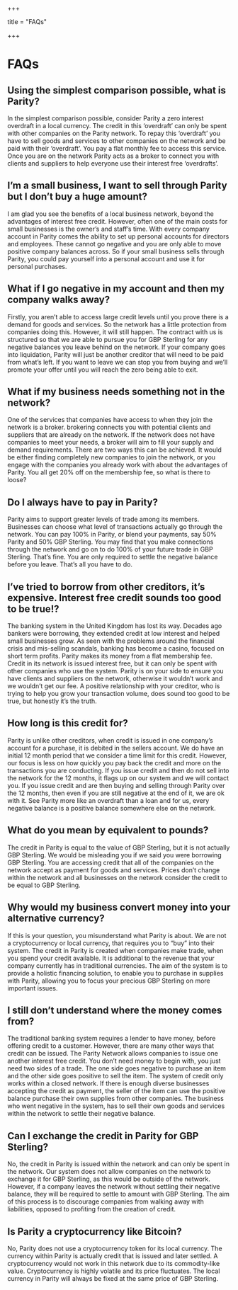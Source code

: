 +++

title = "FAQs"

+++

# FAQs

## Using the simplest comparison possible, what is Parity?

In the simplest comparison possible, consider Parity a zero interest overdraft in a local currency. The credit in this ‘overdraft’ can only be spent with other companies on the Parity network. To repay this ‘overdraft’ you have to sell goods and services to other companies on the network and be paid with their ‘overdraft’. You pay a flat monthly fee  to access this service. Once you are on the network Parity acts as a broker to connect you with clients and suppliers to help everyone use their interest free ‘overdrafts’.

## I’m a small business, I want to sell through Parity but I don’t buy a huge amount?

I am glad you see the benefits of a local business network, beyond the advantages of interest free credit. However, often one of the main costs for small businesses is the owner’s and staff’s time. With every company account in Parity comes the ability to set up personal accounts for directors and employees. These cannot go negative and you are only able to move positive company balances across. So if your small business sells through Parity, you could pay yourself into a personal account and use it for personal purchases.

## What if I go negative in my account and then my company walks away?

Firstly, you aren’t able to access large credit levels until you prove there is a demand for goods and services. So the network has a little protection from companies doing this. However, it will still happen. The contract with us is structured so that we are able to pursue you for GBP Sterling for any negative balances you leave behind on the network. If your company goes into liquidation, Parity will just be another creditor that will need to be paid from what’s left. If you want to leave we can stop you from buying and we’ll promote your offer until you will reach the zero being able to exit.

## What if my business needs something not in the network?

One of the services that companies have access to when they join the network is a broker. brokering connects you with potential clients and suppliers that are already on the network. If the network does not have companies to meet your needs, a broker will aim to fill your supply and demand requirements. There are two ways this can be achieved. It would be either finding completely new companies to join the network, or you engage with the companies you already work with about the advantages of Parity. You all get 20% off on the membership fee, so what is there to loose?

## Do I always have to pay in Parity?

Parity aims to support greater levels of trade among its members. Businesses can choose what level of transactions actually go through the network. You can pay 100% in Parity, or blend your payments, say 50% Parity and 50% GBP Sterling. You may find that you make connections through the network and go on to do 100% of your future trade in GBP Sterling. That’s fine. You are only required to settle the negative balance before you leave. That’s all you have to do.

## I’ve tried to borrow from other creditors, it’s expensive. Interest free credit sounds too good to be true!?

The banking system in the United Kingdom has lost its way. Decades ago bankers were borrowing, they extended credit at low interest and helped small businesses grow. As seen with the problems around the financial crisis and mis-selling scandals, banking has become a casino, focused on short term profits. Parity makes its money from a flat membership fee. Credit in its network is issued interest free, but it can only be spent with other companies who use the system. Parity is on your side to ensure you have clients and suppliers on the network, otherwise it wouldn’t work and we wouldn’t get our fee. A positive relationship with your creditor, who is trying to help you grow your transaction volume, does sound too good to be true, but honestly it’s the truth.

## How long is this credit for?

Parity is unlike other creditors, when credit is issued in one company’s account for a purchase, it is debited in the sellers account. We do have an initial 12 month period that we consider a time limit for this credit. However, our focus is less on how quickly you pay back the credit and more on the transactions you are conducting. If you issue credit and then do not sell into the network for the 12 months, it flags up on our system and we will contact you. If you issue credit and are then buying and selling through Parity over the 12 months, then even if you are still negative at the end of it, we are ok with it. See Parity more like an overdraft than a loan and for us, every negative balance is a positive balance somewhere else on the network.

## What do you mean by equivalent to pounds?

The credit in Parity is equal to the value of GBP Sterling, but it is not actually GBP Sterling. We would be misleading you if we said you were borrowing GBP Sterling. You are accessing credit that all of the companies on the network accept as payment for goods and services. Prices don’t change within the network and all businesses on the network consider the credit to be equal to GBP Sterling.

## Why would my business convert money into your alternative currency?

If this is your question, you misunderstand what Parity is about. We are not a cryptocurrency or local currency, that requires you to “buy” into their system. The credit in Parity is created when companies make trade, when you spend your credit available. It is additional to the revenue that your company currently has in traditional currencies. The aim of the system is to provide a holistic financing solution, to enable you to purchase in supplies with Parity, allowing you to focus your precious GBP Sterling on more important issues.

## I still don’t understand where the money comes from?

The traditional banking system requires a lender to have money, before offering credit to a customer. However, there are many other ways that credit can be issued. The Parity Network allows companies to issue one another interest free credit. You don’t need money to begin with, you just need two sides of a trade. The one side goes negative to purchase an item and the other side goes positive to sell the item. The system of credit only works within a closed network. If there is enough diverse businesses accepting the credit as payment, the seller of the item can use the positive balance purchase their own supplies from other companies. The business who went negative in the system, has to sell their own goods and services within the network to settle their negative balance.

## Can I exchange the credit in Parity for GBP Sterling?

No, the credit in Parity is issued within the network and can only be spent in the network. Our system does not allow companies on the network to exchange it for GBP Sterling, as this would be outside of the network. However, if a company leaves the network without settling their negative balance, they will be required to settle to amount with GBP Sterling. The aim of this process is to discourage companies from walking away with liabilities, opposed to profiting from the creation of credit.

## Is Parity a cryptocurrency like Bitcoin?

No, Parity does not use a cryptocurrency token for its local currency. The currency within Parity is actually credit that is issued and later settled. A cryptocurrency would not work in this network due to its commodity-like value. Cryptocurrency is highly volatile and its price fluctuates. The local currency in Parity will always be fixed at the same price of GBP Sterling.
